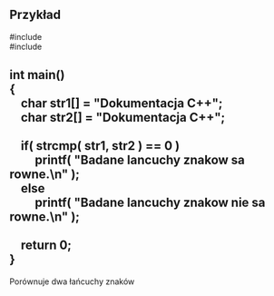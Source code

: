 ## Przykład
#include <cstdio>  
#include <cstring>  
  
int main()  
{  
    char str1[] = "Dokumentacja C++";  
    char str2[] = "Dokumentacja C++";  
     
    if( strcmp( str1, str2 ) == 0 )  
         printf( "Badane lancuchy znakow sa rowne.\n" );  
    else  
         printf( "Badane lancuchy znakow nie sa rowne.\n" );  
     
    return 0;  
}
-------------------------------------------------------------
Porównuje dwa łańcuchy znaków